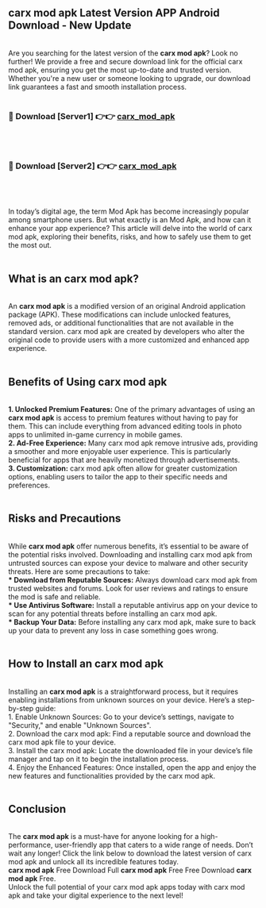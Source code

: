## carx mod apk Latest Version APP Android Download - New Update
<br>
Are you searching for the latest version of the <strong>carx mod apk</strong>? Look no further! We provide a free and secure download link for the official carx mod apk, ensuring you get the most up-to-date and trusted version. Whether you're a new user or someone looking to upgrade, our download link guarantees a fast and smooth installation process.
<br>
<br>
<h3>🔴 Download [Server1] 👉👉 <a href="https://modyolo.store/carx+mod+apk">carx_mod_apk</a></h3><br>
<br>
<h3>🔴 Download [Server2] 👉👉 <a href="https://modyolo.store/carx+mod+apk">carx_mod_apk</a></h3><br>
<br>
<br>
In today’s digital age, the term Mod Apk has become increasingly popular among smartphone users. But what exactly is an Mod Apk, and how can it enhance your app experience? This article will delve into the world of carx mod apk, exploring their benefits, risks, and how to safely use them to get the most out.
<br>
<br>
<h2>What is an carx mod apk?</h2>
<br>
An <strong>carx mod apk</strong> is a modified version of an original Android application package (APK). These modifications can include unlocked features, removed ads, or additional functionalities that are not available in the standard version. carx mod apk are created by developers who alter the original code to provide users with a more customized and enhanced app experience.
<br>
<br>
<h2>Benefits of Using carx mod apk</h2>
<br>
<strong> 1. Unlocked Premium Features:</strong> One of the primary advantages of using an <strong>carx mod apk</strong> is access to premium features without having to pay for them. This can include everything from advanced editing tools in photo apps to unlimited in-game currency in mobile games.
<br>
<strong> 2. Ad-Free Experience:</strong> Many carx mod apk remove intrusive ads, providing a smoother and more enjoyable user experience. This is particularly beneficial for apps that are heavily monetized through advertisements.
<br>
<strong> 3. Customization:</strong> carx mod apk often allow for greater customization options, enabling users to tailor the app to their specific needs and preferences.
<br>
<br>
<h2>Risks and Precautions</h2>
<br>
While <strong>carx mod apk</strong> offer numerous benefits, it’s essential to be aware of the potential risks involved. Downloading and installing carx mod apk from untrusted sources can expose your device to malware and other security threats. Here are some precautions to take:
<br>
<strong> * Download from Reputable Sources:</strong> Always download carx mod apk from trusted websites and forums. Look for user reviews and ratings to ensure the mod is safe and reliable.
<br>
<strong> * Use Antivirus Software:</strong> Install a reputable antivirus app on your device to scan for any potential threats before installing an carx mod apk.
<br>
<strong> * Backup Your Data:</strong> Before installing any carx mod apk, make sure to back up your data to prevent any loss in case something goes wrong.
<br>
<br>
<h2>How to Install an carx mod apk</h2>
<br>
Installing an <strong>carx mod apk</strong> is a straightforward process, but it requires enabling installations from unknown sources on your device. Here’s a step-by-step guide:
<br>
 1. Enable Unknown Sources: Go to your device’s settings, navigate to "Security," and enable "Unknown Sources".
<br>
 2. Download the carx mod apk: Find a reputable source and download the carx mod apk file to your device.
<br>
 3. Install the carx mod apk: Locate the downloaded file in your device’s file manager and tap on it to begin the installation process.
<br>
 4. Enjoy the Enhanced Features: Once installed, open the app and enjoy the new features and functionalities provided by the carx mod apk.
<br>
<br>
<h2><strong>Conclusion</strong></h2>
<br>
The <strong>carx mod apk</strong> is a must-have for anyone looking for a high-performance, user-friendly app that caters to a wide range of needs. Don’t wait any longer! Click the link below to download the latest version of carx mod apk and unlock all its incredible features today.
<br>
<strong>carx mod apk</strong> Free Download Full <strong>carx mod apk</strong> Free Free Download <strong>carx mod apk</strong> Free.
<br>
Unlock the full potential of your carx mod apk apps today with carx mod apk and take your digital experience to the next level!